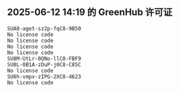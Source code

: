 ## 2025-06-12 14:19 的 GreenHub 许可证
```
SUA0-aget-sz2p-fqC8-9B50
No license code
No license code
No license code
No license code
SU8M-UtLr-0QNo-llC8-FBF9
SU8L-0B1A-zDuP-j0C8-C85C
No license code
SU6h-vmpv-zIPG-2XC8-4623
No license code
```
